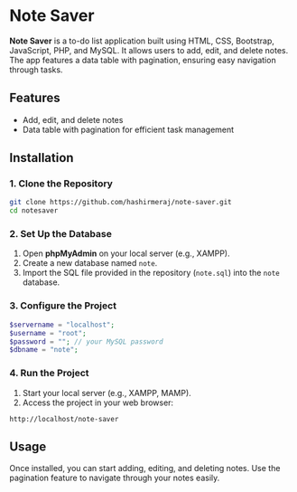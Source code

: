
# Note Saver

**Note Saver** is a to-do list application built using HTML, CSS, Bootstrap, JavaScript, PHP, and MySQL. It allows users to add, edit, and delete notes. The app features a data table with pagination, ensuring easy navigation through tasks.

## Features

- Add, edit, and delete notes
- Data table with pagination for efficient task management

## Installation

### 1. Clone the Repository

```bash
git clone https://github.com/hashirmeraj/note-saver.git
cd notesaver
```

### 2. Set Up the Database

1. Open **phpMyAdmin** on your local server (e.g., XAMPP).
2. Create a new database named `note`.
3. Import the SQL file provided in the repository (`note.sql`) into the `note` database.

### 3. Configure the Project

```php
$servername = "localhost";
$username = "root";
$password = ""; // your MySQL password
$dbname = "note";
```

### 4. Run the Project

1. Start your local server (e.g., XAMPP, MAMP).
2. Access the project in your web browser:

```
http://localhost/note-saver
```

## Usage

Once installed, you can start adding, editing, and deleting notes. Use the pagination feature to navigate through your notes easily.

